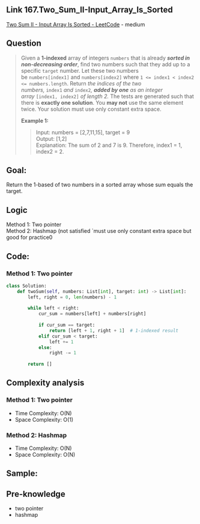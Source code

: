 ## Link 167.Two_Sum_II-Input_Array_Is_Sorted
 [Two Sum II - Input Array Is Sorted - LeetCode](https://leetcode.com/problems/two-sum-ii-input-array-is-sorted/description/) - medium
## Question
>Given a **1-indexed** array of integers `numbers` that is already **_sorted in non-decreasing order_**, find two numbers such that they add up to a specific `target` number. Let these two numbers be `numbers[index1]` and `numbers[index2]` where `1 <= index1 < index2 <= numbers.length`.
>Return _the indices of the two numbers,_ `index1` _and_ `index2`_, **added by one** as an integer array_ `[index1, index2]` _of length 2._
>The tests are generated such that there is **exactly one solution**. You **may not** use the same element twice.
>Your solution must use only constant extra space.<br>
>
>**Example 1:**
> 
>> Input: numbers = [2,7,11,15], target = 9 <br>
>> Output: [1,2] <br>
>> Explanation: The sum of 2 and 7 is 9. Therefore, index1 = 1, index2 = 2.<br>

## Goal:
Return the 1-based of two numbers in a sorted array whose sum equals the target.
## Logic
Method 1: Two pointer<br>
Method 2: Hashmap (not satisfied `must use only constant extra space but good for practice0

## Code:
### Method 1: Two pointer
```python
class Solution:
    def twoSum(self, numbers: List[int], target: int) -> List[int]:
        left, right = 0, len(numbers) - 1
        
        while left < right:
            cur_sum = numbers[left] + numbers[right]
            
            if cur_sum == target:
                return [left + 1, right + 1]  # 1-indexed result
            elif cur_sum < target:
                left += 1
            else:
                right -= 1
        
        return [] 
```

## Complexity analysis
### Method 1: Two pointer
- Time Complexity: O(N)
- Space Complexity: O(1)

### Method 2: Hashmap
- Time Complexity: O(N)
- Space Complexity: O(N)
## Sample: 


## Pre-knowledge
- two pointer
- hashmap
